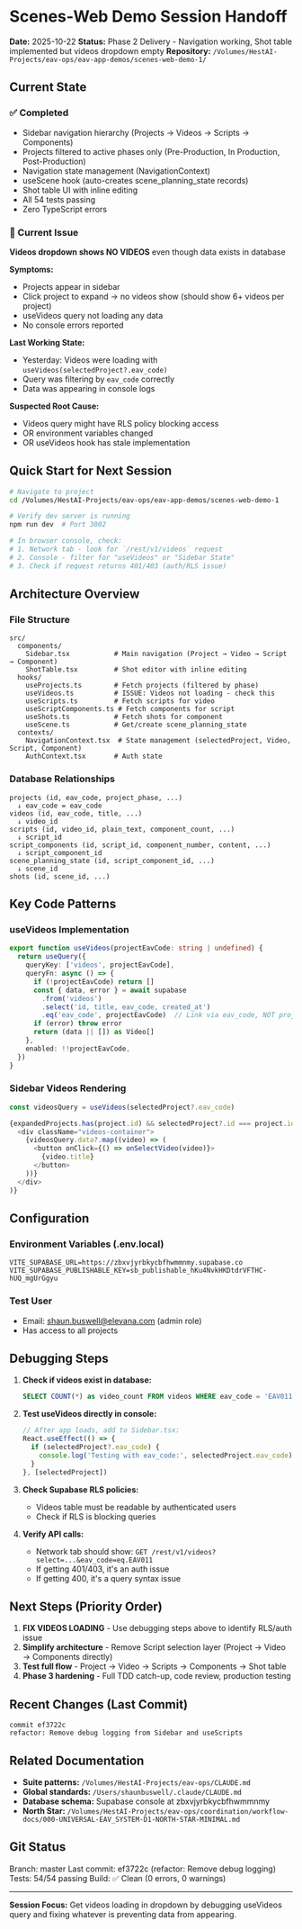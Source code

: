 # Scenes-Web Demo Session Handoff

**Date:** 2025-10-22
**Status:** Phase 2 Delivery - Navigation working, Shot table implemented but videos dropdown empty
**Repository:** `/Volumes/HestAI-Projects/eav-ops/eav-app-demos/scenes-web-demo-1/`

## Current State

### ✅ Completed
- Sidebar navigation hierarchy (Projects → Videos → Scripts → Components)
- Projects filtered to active phases only (Pre-Production, In Production, Post-Production)
- Navigation state management (NavigationContext)
- useScene hook (auto-creates scene_planning_state records)
- Shot table UI with inline editing
- All 54 tests passing
- Zero TypeScript errors

### 🔴 Current Issue
**Videos dropdown shows NO VIDEOS** even though data exists in database

**Symptoms:**
- Projects appear in sidebar
- Click project to expand → no videos show (should show 6+ videos per project)
- useVideos query not loading any data
- No console errors reported

**Last Working State:**
- Yesterday: Videos were loading with `useVideos(selectedProject?.eav_code)`
- Query was filtering by `eav_code` correctly
- Data was appearing in console logs

**Suspected Root Cause:**
- Videos query might have RLS policy blocking access
- OR environment variables changed
- OR useVideos hook has stale implementation

## Quick Start for Next Session

```bash
# Navigate to project
cd /Volumes/HestAI-Projects/eav-ops/eav-app-demos/scenes-web-demo-1

# Verify dev server is running
npm run dev  # Port 3002

# In browser console, check:
# 1. Network tab - look for `/rest/v1/videos` request
# 2. Console - filter for "useVideos" or "Sidebar State"
# 3. Check if request returns 401/403 (auth/RLS issue)
```

## Architecture Overview

### File Structure
```
src/
  components/
    Sidebar.tsx           # Main navigation (Project → Video → Script → Component)
    ShotTable.tsx         # Shot editor with inline editing
  hooks/
    useProjects.ts        # Fetch projects (filtered by phase)
    useVideos.ts          # ISSUE: Videos not loading - check this
    useScripts.ts         # Fetch scripts for video
    useScriptComponents.ts # Fetch components for script
    useShots.ts           # Fetch shots for component
    useScene.ts           # Get/create scene_planning_state
  contexts/
    NavigationContext.tsx  # State management (selectedProject, Video, Script, Component)
    AuthContext.tsx       # Auth state
```

### Database Relationships
```
projects (id, eav_code, project_phase, ...)
  ↓ eav_code = eav_code
videos (id, eav_code, title, ...)
  ↓ video_id
scripts (id, video_id, plain_text, component_count, ...)
  ↓ script_id
script_components (id, script_id, component_number, content, ...)
  ↓ script_component_id
scene_planning_state (id, script_component_id, ...)
  ↓ scene_id
shots (id, scene_id, ...)
```

## Key Code Patterns

### useVideos Implementation
```typescript
export function useVideos(projectEavCode: string | undefined) {
  return useQuery({
    queryKey: ['videos', projectEavCode],
    queryFn: async () => {
      if (!projectEavCode) return []
      const { data, error } = await supabase
        .from('videos')
        .select('id, title, eav_code, created_at')
        .eq('eav_code', projectEavCode)  // Link via eav_code, NOT project_id
      if (error) throw error
      return (data || []) as Video[]
    },
    enabled: !!projectEavCode,
  })
}
```

### Sidebar Videos Rendering
```typescript
const videosQuery = useVideos(selectedProject?.eav_code)

{expandedProjects.has(project.id) && selectedProject?.id === project.id && (
  <div className="videos-container">
    {videosQuery.data?.map((video) => (
      <button onClick={() => onSelectVideo(video)}>
        {video.title}
      </button>
    ))}
  </div>
)}
```

## Configuration

### Environment Variables (.env.local)
```
VITE_SUPABASE_URL=https://zbxvjyrbkycbfhwmmnmy.supabase.co
VITE_SUPABASE_PUBLISHABLE_KEY=sb_publishable_hKu4NvkHKDtdrVFTHC-hUQ_mgUrGgyu
```

### Test User
- Email: shaun.buswell@elevana.com (admin role)
- Has access to all projects

## Debugging Steps

1. **Check if videos exist in database:**
   ```sql
   SELECT COUNT(*) as video_count FROM videos WHERE eav_code = 'EAV011';
   ```

2. **Test useVideos directly in console:**
   ```javascript
   // After app loads, add to Sidebar.tsx:
   React.useEffect(() => {
     if (selectedProject?.eav_code) {
       console.log('Testing with eav_code:', selectedProject.eav_code)
     }
   }, [selectedProject])
   ```

3. **Check Supabase RLS policies:**
   - Videos table must be readable by authenticated users
   - Check if RLS is blocking queries

4. **Verify API calls:**
   - Network tab should show: `GET /rest/v1/videos?select=...&eav_code=eq.EAV011`
   - If getting 401/403, it's an auth issue
   - If getting 400, it's a query syntax issue

## Next Steps (Priority Order)

1. **FIX VIDEOS LOADING** - Use debugging steps above to identify RLS/auth issue
2. **Simplify architecture** - Remove Script selection layer (Project → Video → Components directly)
3. **Test full flow** - Project → Video → Scripts → Components → Shot table
4. **Phase 3 hardening** - Full TDD catch-up, code review, production testing

## Recent Changes (Last Commit)

```
commit ef3722c
refactor: Remove debug logging from Sidebar and useScripts
```

## Related Documentation

- **Suite patterns:** `/Volumes/HestAI-Projects/eav-ops/CLAUDE.md`
- **Global standards:** `/Users/shaunbuswell/.claude/CLAUDE.md`
- **Database schema:** Supabase console at zbxvjyrbkycbfhwmmnmy
- **North Star:** `/Volumes/HestAI-Projects/eav-ops/coordination/workflow-docs/000-UNIVERSAL-EAV_SYSTEM-D1-NORTH-STAR-MINIMAL.md`

## Git Status

Branch: master
Last commit: ef3722c (refactor: Remove debug logging)
Tests: 54/54 passing
Build: ✅ Clean (0 errors, 0 warnings)

---

**Session Focus:** Get videos loading in dropdown by debugging useVideos query and fixing whatever is preventing data from appearing.
